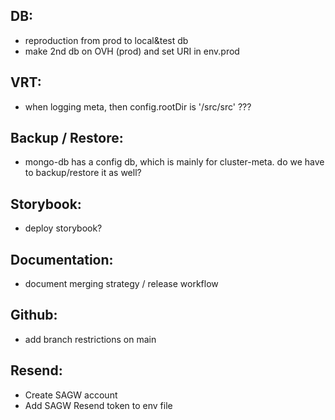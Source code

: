 DB:
---
- reproduction from prod to local&test db
- make 2nd db on OVH (prod) and set URI in env.prod

VRT:
----
- when logging meta, then config.rootDir is '/src/src' ???

Backup / Restore:
-----------------
- mongo-db has a config db, which is mainly for cluster-meta. do we have to backup/restore it as well?

Storybook:
----------
- deploy storybook?

Documentation:
--------------
- document merging strategy / release workflow

Github:
-------
- add branch restrictions on main

Resend:
-------
- Create SAGW account
- Add SAGW Resend token to env file